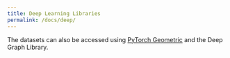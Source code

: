 ```yaml
---
title: Deep Learning Libraries
permalink: /docs/deep/
---
```

The datasets can also be accessed using [PyTorch Geometric](https://pytorch-geometric.readthedocs.io/en/latest/modules/datasets.html) and the Deep Graph Library.


